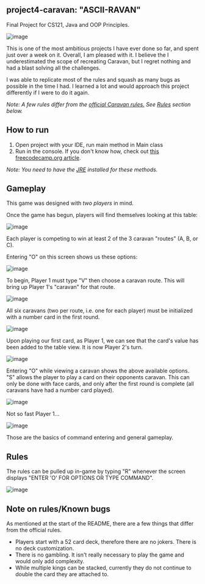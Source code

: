 project4-caravan: "ASCII-RAVAN"
---
Final Project for CS121, Java and OOP Principles. 


![image](https://github.com/alecthedev/project4-caravan/assets/168141387/4e6b014c-22ed-4f8d-875b-651694a15d24)



This is one of the most ambitious projects I have ever done so far, and spent just over a week on it. Overall, I am pleased with it. 
I believe the I underestimated the scope of recreating Caravan, but I regret nothing and had a blast solving all the challenges.

I was able to replicate most of the rules and squash as many bugs as possible in the time I had. I learned a lot and would approach this project differently if I were to do it again.

_Note: A few rules differ from the [official Caravan rules.](https://fallout.fandom.com/wiki/How_to_play_Caravan) See [Rules](https://github.com/alecthedev/project4-caravan/edit/main/README.md#rules) section below._


How to run
---
1. Open project with your IDE, run main method in Main class
2. Run in the console. If you don't know how, check out [this freecodecamp.org article](https://www.freecodecamp.org/news/how-to-execute-and-run-java-code/).

_Note: You need to have the [JRE](https://www.java.com/en/download/help/whatis_java.html) installed for these methods._

Gameplay
---
This game was designed with _two players_ in mind. 

Once the game has begun, players will find themselves looking at this table:

![image](https://github.com/alecthedev/project4-caravan/assets/168141387/4f966975-e129-4861-942b-0a7e445bde04)

Each player is competing to win at least 2 of the 3 caravan "routes" (A, B, or C).

Entering "O" on this screen shows us these options:

![image](https://github.com/alecthedev/project4-caravan/assets/168141387/497e8730-0f77-4fdb-8fbb-4fd102fdbbdf)

To begin, Player 1 must type "V" then choose a caravan route. This will bring up Player 1's "caravan" for that route. 

![image](https://github.com/alecthedev/project4-caravan/assets/168141387/ebbce313-ba47-4214-b29d-ad3ad7aba742)

All six caravans (two per route, i.e. one for each player) must be initialized with a number card in the first round.

![image](https://github.com/alecthedev/project4-caravan/assets/168141387/7d263337-5525-4d86-90fb-94828f33b16f)

Upon playing our first card, as Player 1, we can see that the card's value has been added to the table view. It is now Player 2's turn.

![image](https://github.com/alecthedev/project4-caravan/assets/168141387/434f8480-147a-48b7-9c9f-417938041d0b)

Entering "O" while viewing a caravan shows the above available options. "S" allows the player to play a card on their opponents caravan.
This can only be done with face cards, and only after the first round is complete (all caravans have had a number card played).

![image](https://github.com/alecthedev/project4-caravan/assets/168141387/9a62c878-2ce3-4889-af2e-6d81a54b565f)

Not so fast Player 1...

![image](https://github.com/alecthedev/project4-caravan/assets/168141387/e8c78f84-f431-46d2-a4db-163c8c26b5c8)

Those are the basics of command entering and general gameplay.

Rules
---

The rules can be pulled up in-game by typing "R" whenever the screen displays "ENTER 'O' FOR OPTIONS OR TYPE COMMAND".

![image](https://github.com/alecthedev/project4-caravan/assets/168141387/3e66551f-4bf5-4a9e-8d38-5ef3a1e9f1a1)

Note on rules/Known bugs
---
As mentioned at the start of the README, there are a few things that differ from the official rules.
- Players start with a 52 card deck, therefore there are no jokers. There is no deck customization.
- There is no gambling. It isn't really necessary to play the game and would only add complexity.
- While multiple kings can be stacked, currently they do not continue to double the card they are attached to.

